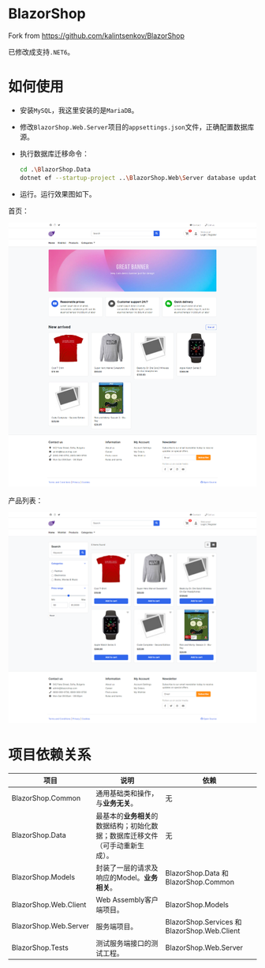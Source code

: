 # BlazorShop
Fork from https://github.com/kalintsenkov/BlazorShop

已修改成支持`.NET6`。



# 如何使用

- 安装`MySQL`，我这里安装的是`MariaDB`。

- 修改`BlazorShop.Web.Server`项目的`appsettings.json`文件，正确配置数据库源。

- 执行数据库迁移命令：

  ```bash
  cd .\BlazorShop.Data
  dotnet ef --startup-project ..\BlazorShop.Web\Server database update
  ```

- 运行。运行效果图如下。

首页：

![](./images/screenshot1.png)

产品列表：

![](./images/screenshot2.png)

# 项目依赖关系

| 项目                  | 说明                                                         | 依赖                                         |
| --------------------- | ------------------------------------------------------------ | -------------------------------------------- |
| BlazorShop.Common     | 通用基础类和操作，与**业务无关**。                           | 无                                           |
| BlazorShop.Data       | 最基本的**业务相关**的数据结构；初始化数据；数据库迁移文件（可手动重新生成）。 | 无                                           |
| BlazorShop.Models     | 封装了一层的请求及响应的Model。**业务相关**。                | BlazorShop.Data   和 BlazorShop.Common       |
| BlazorShop.Web.Client | Web Assembly客户端项目。                                     | BlazorShop.Models                            |
| BlazorShop.Web.Server | 服务端项目。                                                 | BlazorShop.Services 和 BlazorShop.Web.Client |
| BlazorShop.Tests      | 测试服务端接口的测试工程。                                   | BlazorShop.Web.Server                        |

